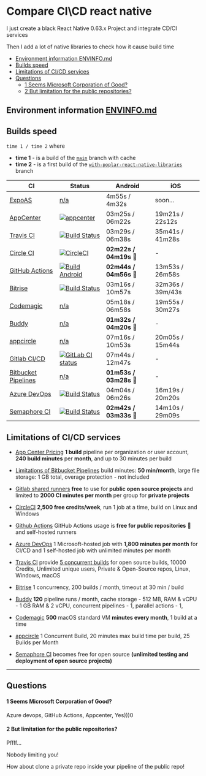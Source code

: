 # Compare CI\CD react native

I just create a black React Native 0.63.x Project and integrate CD/CI services

Then I add a lot of native libraries to check how it cause build time


<!-- START doctoc generated TOC please keep comment here to allow auto update -->
<!-- DON'T EDIT THIS SECTION, INSTEAD RE-RUN doctoc TO UPDATE -->


- [Environment information ENVINFO.md](#environment-information-envinfomd)
- [Builds speed](#builds-speed)
- [Limitations of CI/CD services](#limitations-of-cicd-services)
- [Questions](#questions)
    - [1 Seems Microsoft Corporation of Good?](#1-seems-microsoft-corporation-of-good)
    - [2 But limitation for the public repositories?](#2-but-limitation-for-the-public-repositories)

<!-- END doctoc generated TOC please keep comment here to allow auto update -->


## Environment information [ENVINFO.md](ENVINFO.md) 

## Builds speed

 `time 1 / time 2` where

 - **time 1** - is a build of the [`main`](https://github.com/retyui/react-native-ci-cd-compare) branch with cache
 - **time 2** - is a first build of the [`with-poplar-react-native-libraries`](https://github.com/retyui/react-native-ci-cd-compare/pull/1) branch 


| CI | Status | Android | iOS |
|---|---|---|---|
| [ExpoAS](https://expo.dev/eas) | [n/a](https://expo.dev/accounts/retyui/projects/react-native-ci-cd-compare/builds) | 4m55s / 4m32s | soon... |
| [AppCenter](https://appcenter.ms/) | [![appcenter](https://build.appcenter.ms/v0.1/apps/160707ba-61e6-4bca-a26c-a9e6927ae70a/branches/main/badge)](https://appcenter.ms/users/offantik/apps/Android-CI-CD-test/build/branches/main) | 03m25s / 06m22s | 19m21s / 22s12s |
| [Travis CI](https://docs.travis-ci.com/user/languages/android/) | [![Build Status](https://travis-ci.org/retyui/react-native-ci-cd-compare.svg?branch=main)](https://travis-ci.org/retyui/react-native-ci-cd-compare) | 03m29s / 06m38s | 35m41s / 41m28s |
| [Circle CI](https://circleci.com/circleci-react/) | [![CircleCI](https://circleci.com/gh/retyui/react-native-ci-cd-compare.svg?style=svg)](https://circleci.com/gh/retyui/react-native-ci-cd-compare) | **02m22s / 04m19s** 🚀 | - |
| [GitHub Actions](https://github.com/features/actions) | [![Build Android](https://github.com/retyui/react-native-ci-cd-compare/workflows/Build%20Android/badge.svg)](https://github.com/retyui/react-native-ci-cd-compare/actions/) | **02m44s / 04m56s** 🚀 | 13m53s / 26m58s |
| [Bitrise](https://devcenter.bitrise.io/getting-started/getting-started-with-react-native-apps/) | [![Build Status](https://app.bitrise.io/app/6763bd2429233088/status.svg?token=4XQvHAYUO0CNdNq683DupA)](https://app.bitrise.io/app/6763bd2429233088) | 03m16s / 10m57s | 32m36s / 39m/43s |
| [Codemagic](https://codemagic.io/react-native-continuous-integration/) | [n/a](https://codemagic.io/app/5f9d65de4758a77daf27b4d4) | 05m18s / 06m58s | 19m55s / 30m27s |
| [Buddy](https://buddy.works/docs/quickstart/react-native) | [n/a](https://app.buddy.works/offantik/react-native-ci-cd-compare/pipelines) | **01m32s / 04m20s** 🚀 | - |
| [appcircle](https://appcircle.io/blog/guide-to-automated-mobile-ci-cd-for-react-native-appcircle/) | [n/a](https://my.appcircle.io/build/detail/f552b6ad-96fd-43fe-bffc-55f4268ee0d4) | 07m16s / 10m53s | 20m05s / 15m44s |
| [Gitlab CI/CD](https://docs.gitlab.com/ee/ci/) | [![GitLab CI status](https://gitlab.com/retyui/react-native-ci-cd-compare/badges/main/pipeline.svg)](https://gitlab.com/retyui/react-native-ci-cd-compare/-/jobs) | 07m44s / 12m47s | - |
| [Bitbucket Pipelines](https://bitbucket.org/product/ru/features/pipelines) | [n/a](https://bitbucket.org/retyui/react-native-ci-cd-compare/addon/pipelines/home) | **01m53s / 03m28s** 🚀 | - |
| [Azure DevOps](https://techcommunity.microsoft.com/t5/windows-dev-appconsult/using-azure-devops-to-create-a-ci-cd-pipeline-for-an-android/ba-p/1094422) | [![Build Status](https://dev.azure.com/retyui/react-native-ci-cd-compare/_apis/build/status/retyui.react-native-ci-cd-compare?branchName=refs%2Fpull%2F1%2Fmerge)](https://dev.azure.com/retyui/react-native-ci-cd-compare/_build/latest?definitionId=1&branchName=refs%2Fpull%2F1%2Fmerge) | 04m04s / 06m26s | 16m19s / 20m20s |
| [Semaphore CI](https://semaphoreci.com/) | [![Build Status](https://retyui.semaphoreci.com/badges/iOS-react-native-ci-cd-compare/branches/main.svg)](https://retyui.semaphoreci.com/projects/react-native-ci-cd-compare) | **02m42s / 03m33s** 🚀 | 14m10s / 29m09s |

## Limitations of CI/CD services

- [App Center Pricing](https://docs.microsoft.com/en-us/appcenter/general/pricing#the-free-tier) **1 build** pipeline per organization or user account, **240 build minutes** per **month**, and up to 30 minutes per build

- [Limitations of Bitbucket Pipelines](https://support.atlassian.com/bitbucket-cloud/docs/limitations-of-bitbucket-pipelines/) build minutes: **50 min/month**, large file storage: 1 GB total, overage protection - not included

- [Gitlab shared runners](https://docs.gitlab.com/ee/user/gitlab_com/#shared-runners) **free** to use for **public open source projects** and limited to **2000 CI minutes per month** per group for **private projects**

- [CircleCI](https://circleci.com/pricing/) **2,500 free credits/week**, run 1 job at a time, build on Linux and Windows

- [Github Actions](https://docs.github.com/en/free-pro-team@latest/github/setting-up-and-managing-billing-and-payments-on-github/about-billing-for-github-actions#about-billing-for-github-actions) GitHub Actions usage is **free for public repositories** 🚀 and self-hosted runners

- [Azure DevOps](https://azure.microsoft.com/en-us/pricing/details/devops/azure-devops-services/) 1 Microsoft-hosted job with **1,800 minutes per month** for CI/CD and 1 self-hosted job with unlimited minutes per month

- [Travis CI](https://travis-ci.com/account/plan?billingStep=1)  provide [5 concurrent builds](https://twitter.com/travisci/status/651856122559774722) for open source builds, 10000 Credits, Unlimited unique users, Private & Open-Source repos, Linux, Windows, macOS

- [Bitrise](https://www.bitrise.io/pricing) 1 concurrency, 200 builds / month, timeout at 30 min / build

- [Buddy](https://buddy.works/pricing) **120** pipeline runs / month, cache storage - 512 MB, RAM & vCPU - 1 GB RAM & 2 vCPU, concurrent pipelines - 1, parallel actions - 1, 

- [Codemagic](https://codemagic.io/pricing/) **500** macOS standard VM **minutes every month**, 1 build at a time

- [appcircle](https://appcircle.io/pricing/) 1 Concurrent Build, 20 minutes max build time per build, 25 Builds per Month

- [Semaphore CI](https://semaphoreci.com/blog/2014/08/14/semaphore-gets-free.html) becomes free for open source **(unlimited testing and deployment of open source projects)**

---


## Questions

#### 1 Seems Microsoft Corporation of Good?

Azure devops, GitHub Actions, Appcenter, Yes)))0

#### 2 But limitation for the public repositories? 

Pffff... 

Nobody limiting you!

How about clone a private repo inside your pipeline of the public repo!
